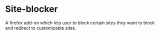 # Site-blocker
A firefox add-on which lets user to block certain sites they want to block and redirect to customizable sites.
